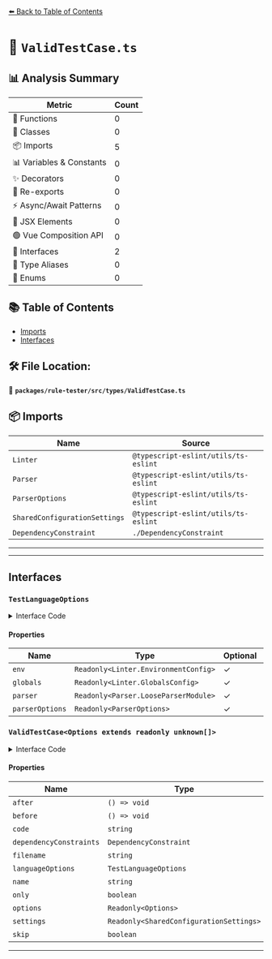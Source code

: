 [⬅️ Back to Table of Contents](../../../../index.md)

# 📄 `ValidTestCase.ts`

## 📊 Analysis Summary

| Metric | Count |
|--------|-------|
| 🔧 Functions | 0 |
| 🧱 Classes | 0 |
| 📦 Imports | 5 |
| 📊 Variables & Constants | 0 |
| ✨ Decorators | 0 |
| 🔄 Re-exports | 0 |
| ⚡ Async/Await Patterns | 0 |
| 💠 JSX Elements | 0 |
| 🟢 Vue Composition API | 0 |
| 📐 Interfaces | 2 |
| 📑 Type Aliases | 0 |
| 🎯 Enums | 0 |

## 📚 Table of Contents

- [Imports](#imports)
- [Interfaces](#interfaces)

## 🛠️ File Location:
📂 **`packages/rule-tester/src/types/ValidTestCase.ts`**

## 📦 Imports

| Name | Source |
|------|--------|
| `Linter` | `@typescript-eslint/utils/ts-eslint` |
| `Parser` | `@typescript-eslint/utils/ts-eslint` |
| `ParserOptions` | `@typescript-eslint/utils/ts-eslint` |
| `SharedConfigurationSettings` | `@typescript-eslint/utils/ts-eslint` |
| `DependencyConstraint` | `./DependencyConstraint` |


---


---

## Interfaces

### `TestLanguageOptions`

<details><summary>Interface Code</summary>

```ts
export interface TestLanguageOptions {
  /**
   * Environments for the test case.
   */
  readonly env?: Readonly<Linter.EnvironmentConfig>;
  /**
   * The additional global variables.
   */
  readonly globals?: Readonly<Linter.GlobalsConfig>;
  /**
   * The absolute path for the parser.
   */
  readonly parser?: Readonly<Parser.LooseParserModule>;
  /**
   * Options for the parser.
   */
  readonly parserOptions?: Readonly<ParserOptions>;
}
```
</details>

#### Properties

| Name | Type | Optional | Description |
|------|------|----------|-------------|
| `env` | `Readonly<Linter.EnvironmentConfig>` | ✓ |  |
| `globals` | `Readonly<Linter.GlobalsConfig>` | ✓ |  |
| `parser` | `Readonly<Parser.LooseParserModule>` | ✓ |  |
| `parserOptions` | `Readonly<ParserOptions>` | ✓ |  |

### `ValidTestCase<Options extends readonly unknown[]>`

<details><summary>Interface Code</summary>

```ts
export interface ValidTestCase<Options extends readonly unknown[]> {
  /**
   * Function to execute after testing the case regardless of its result.
   */
  readonly after?: () => void;
  /**
   * Function to execute before testing the case.
   */
  readonly before?: () => void;
  /**
   * Code for the test case.
   */
  readonly code: string;
  /**
   * Constraints that must pass in the current environment for the test to run
   */
  readonly dependencyConstraints?: DependencyConstraint;
  /**
   * The fake filename for the test case. Useful for rules that make assertion about filenames.
   */
  readonly filename?: string;
  /**
   * Language options for the test case.
   */
  readonly languageOptions?: TestLanguageOptions;
  /**
   * Name for the test case.
   */
  readonly name?: string;
  /**
   * Run this case exclusively for debugging in supported test frameworks.
   */
  readonly only?: boolean;
  /**
   * Options for the test case.
   */
  readonly options?: Readonly<Options>;
  /**
   * Settings for the test case.
   */
  readonly settings?: Readonly<SharedConfigurationSettings>;
  /**
   * Skip this case in supported test frameworks.
   */
  readonly skip?: boolean;
}
```
</details>

#### Properties

| Name | Type | Optional | Description |
|------|------|----------|-------------|
| `after` | `() => void` | ✓ |  |
| `before` | `() => void` | ✓ |  |
| `code` | `string` | ✗ |  |
| `dependencyConstraints` | `DependencyConstraint` | ✓ |  |
| `filename` | `string` | ✓ |  |
| `languageOptions` | `TestLanguageOptions` | ✓ |  |
| `name` | `string` | ✓ |  |
| `only` | `boolean` | ✓ |  |
| `options` | `Readonly<Options>` | ✓ |  |
| `settings` | `Readonly<SharedConfigurationSettings>` | ✓ |  |
| `skip` | `boolean` | ✓ |  |


---